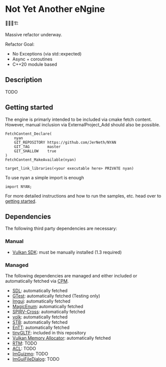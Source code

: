 ﻿# Not Yet Another eNgine

🚜👷🚧🏗️

Massive refactor underway.

Refactor Goal:
- No Exceptions (via std::expected)
- Async + coroutines
- C++20 module based

## Description

TODO

## Getting started

The engine is primarly intended to be included via cmake fetch content.
However, manual inclusion via ExternalProject_Add should also be possible.

```
FetchContent_Declare(
	nyan
	GIT_REPOSITORY https://github.com/JerNeth/NYAN
	GIT_TAG        master
	GIT_SHALLOW    true
)
FetchContent_MakeAvailable(nyan)

target_link_libraries(<your executable here> PRIVATE nyan)
```

To use nyan a simple import is enough

```
import NYAN;
```

For more detailed instructions and how to run the samples, etc. head over to [getting started](./doc/getting_started.md).

## Dependencies

The following third party dependencies are necessary:

### Manual

- [Vulkan SDK](https://vulkan.lunarg.com/): must be manually installed (1.3 required)

### Managed
The following dependencies are managed and either included or automatically fetched via [CPM](https://github.com/cpm-cmake/CPM.cmake).

- [SDL](https://github.com/libsdl-org/SDL): automatically fetched
- [GTest](https://github.com/google/googletest): automatically fetched (Testing only)
- [Imgui](https://github.com/ocornut/imgui): automatically fetched
- [MagicEnum](https://github.com/Neargye/magic_enum): automatically fetched
- [SPIRV-Cross](https://github.com/KhronosGroup/SPIRV-Cross): automatically fetched
- [volk](https://github.com/zeux/volk): automatically fetched
- [STB](https://github.com/nothings/stb): automatically fetched
- [EnTT](https://github.com/skypjack/entt.git): automatically fetched
- [tinyGLTF](https://github.com/syoyo/tinygltf): included in this repository
- [Vulkan Memory Allocator](https://github.com/GPUOpen-LibrariesAndSDKs/VulkanMemoryAllocator): automatically fetched
- [RTM](https://github.com/nfrechette/rtm/tree/develop): TODO
- [ACL](https://github.com/nfrechette/acl): TODO
- [ImGuizmo](https://github.com/CedricGuillemet/ImGuizmo): TODO
- [ImGuiFileDialog](https://github.com/aiekick/ImGuiFileDialog): TODO